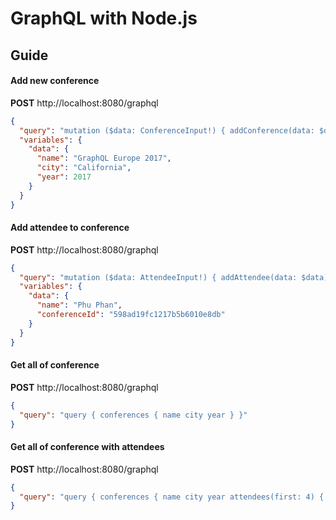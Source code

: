 # GraphQL with Node.js

## Guide

#### Add new conference
**POST** http://localhost:8080/graphql
```json
{
  "query": "mutation ($data: ConferenceInput!) { addConference(data: $data) }",
  "variables": {
    "data": {
      "name": "GraphQL Europe 2017",
      "city": "California",
      "year": 2017
    }
  }
}
```

#### Add attendee to conference
**POST** http://localhost:8080/graphql
```json
{
  "query": "mutation ($data: AttendeeInput!) { addAttendee(data: $data) }",
  "variables": {
    "data": {
      "name": "Phu Phan",
      "conferenceId": "598ad19fc1217b5b6010e8db"
    }
  }
}
```

#### Get all of conference

**POST** http://localhost:8080/graphql

```json
{
  "query": "query { conferences { name city year } }"
}
```

#### Get all of conference with attendees

**POST** http://localhost:8080/graphql
```json
{
  "query": "query { conferences { name city year attendees(first: 4) { name } } }"
}
```

